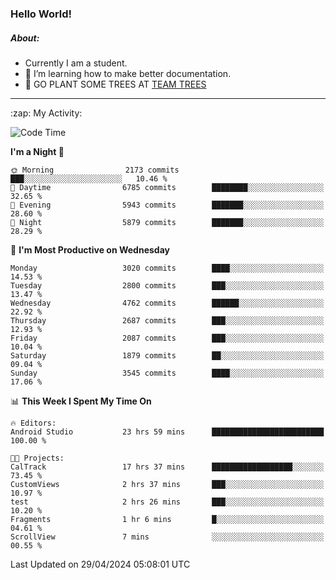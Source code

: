 ### Hello World!

##### About:
- Currently I am a student.
- 🌱 I’m learning how to make better documentation.
- 🌱 GO PLANT SOME TREES AT [TEAM TREES](https://teamtrees.org/)

---
  <summary>:zap: My Activity:</summary>
  
<!--START_SECTION:waka-->
![Code Time](http://img.shields.io/badge/Code%20Time-1%2C340%20hrs%2033%20mins-blue)

**I'm a Night 🦉** 

```text
🌞 Morning                2173 commits        ███░░░░░░░░░░░░░░░░░░░░░░   10.46 % 
🌆 Daytime                6785 commits        ████████░░░░░░░░░░░░░░░░░   32.65 % 
🌃 Evening                5943 commits        ███████░░░░░░░░░░░░░░░░░░   28.60 % 
🌙 Night                  5879 commits        ███████░░░░░░░░░░░░░░░░░░   28.29 % 
```
📅 **I'm Most Productive on Wednesday** 

```text
Monday                   3020 commits        ████░░░░░░░░░░░░░░░░░░░░░   14.53 % 
Tuesday                  2800 commits        ███░░░░░░░░░░░░░░░░░░░░░░   13.47 % 
Wednesday                4762 commits        ██████░░░░░░░░░░░░░░░░░░░   22.92 % 
Thursday                 2687 commits        ███░░░░░░░░░░░░░░░░░░░░░░   12.93 % 
Friday                   2087 commits        ███░░░░░░░░░░░░░░░░░░░░░░   10.04 % 
Saturday                 1879 commits        ██░░░░░░░░░░░░░░░░░░░░░░░   09.04 % 
Sunday                   3545 commits        ████░░░░░░░░░░░░░░░░░░░░░   17.06 % 
```


📊 **This Week I Spent My Time On** 

```text
🔥 Editors: 
Android Studio           23 hrs 59 mins      █████████████████████████   100.00 % 

🐱‍💻 Projects: 
CalTrack                 17 hrs 37 mins      ██████████████████░░░░░░░   73.45 % 
CustomViews              2 hrs 37 mins       ███░░░░░░░░░░░░░░░░░░░░░░   10.97 % 
test                     2 hrs 26 mins       ███░░░░░░░░░░░░░░░░░░░░░░   10.20 % 
Fragments                1 hr 6 mins         █░░░░░░░░░░░░░░░░░░░░░░░░   04.61 % 
ScrollView               7 mins              ░░░░░░░░░░░░░░░░░░░░░░░░░   00.55 % 
```


 Last Updated on 29/04/2024 05:08:01 UTC
<!--END_SECTION:waka-->

